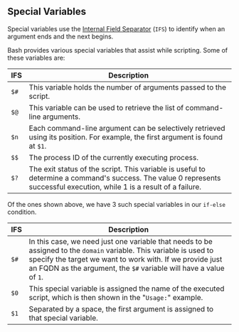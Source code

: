## Special Variables

Special variables use the [Internal Field Separator](https://bash.cyberciti.biz/guide/$IFS) (`IFS`) to identify when an argument ends and the next begins. 

Bash provides various special variables that assist while scripting. Some of these variables are:

|**IFS**|**Description**|
|---|---|
|`$#`|This variable holds the number of arguments passed to the script.|
|`$@`|This variable can be used to retrieve the list of command-line arguments.|
|`$n`|Each command-line argument can be selectively retrieved using its position. For example, the first argument is found at `$1`.|
|`$$`|The process ID of the currently executing process.|
|`$?`|The exit status of the script. This variable is useful to determine a command's success. The value 0 represents successful execution, while 1 is a result of a failure.|

Of the ones shown above, we have 3 such special variables in our `if-else` condition.

|**IFS**|**Description**|
|---|---|
|`$#`|In this case, we need just one variable that needs to be assigned to the `domain` variable. This variable is used to specify the target we want to work with. If we provide just an FQDN as the argument, the `$#` variable will have a value of `1`.|
|`$0`|This special variable is assigned the name of the executed script, which is then shown in the "`Usage:`" example.|
|`$1`|Separated by a space, the first argument is assigned to that special variable.|